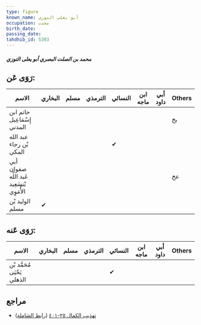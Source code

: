 ```yaml
---
type: figure
known_name: أبو يعلى التوزي
occupation: محدث
birth_date:
passing_date:
tahdhib_id: 5303
---
```

##### محمد بن الصلت البصري أبو يعلى التوزي

## رَوَى عَن:
| الاسم                                     | البخاري | مسلم | الترمذي | النسائي | ابن ماجه | أبي داود | Others |
| ----------------------------------------- | ------- | ---- | ------- | ------- | -------- | -------- | ------ |
| حاتم ابن إِسْمَاعِيل المدني               |         |      |         |         |          |          | بخ     |
| عبد الله بْن رجاء المكي                   |         |      |         | ✔       |          |          |        |
| أبي صفوان عَبد اللَّه بْنسَعِيد الأُمَوِي |         |      |         |         |          |          | عخ     |
| الوليد بْن مسلم                           | ✔       |      |         |         |          |          |        |
## رَوَى عَنه:
| الاسم                       | البخاري | مسلم | الترمذي | النسائي | ابن ماجه | أبي داود | Others |
| --------------------------- | ------- | ---- | ------- | ------- | -------- | -------- | ------ |
| مُحَمَّد بْن يَحْيَى الذهلي |         |      |         | ✔       |          |          |        |
## مراجع
- [تهذيب الكمال ٢٥-٤٠١](obsidian://open?vault=Tahdhib-al-Kamal&file=Figures/٥٣٠٣-محمد%20بن%20الصلت%20البصري%20أبو%20يعلى%20التوزي) ([رابط الشاملة](https://shamela.ws/book/3722/13494))